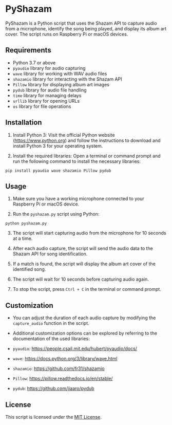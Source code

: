 # PyShazam

PyShazam is a Python script that uses the Shazam API to capture audio from a microphone, identify the song being played, and display its album art cover. The script runs on Raspberry Pi or macOS devices.

## Requirements

- Python 3.7 or above
- `pyaudio` library for audio capturing
- `wave` library for working with WAV audio files
- `shazamio` library for interacting with the Shazam API
- `Pillow` library for displaying album art images
- `pydub` library for audio file handling
- `time` library for managing delays
- `urllib` library for opening URLs
- `os` library for file operations

## Installation

1. Install Python 3: Visit the official Python website (https://www.python.org) and follow the instructions to download and install Python 3 for your operating system.

2. Install the required libraries: Open a terminal or command prompt and run the following command to install the necessary libraries:
```
pip install pyaudio wave shazamio Pillow pydub
```

## Usage

1. Make sure you have a working microphone connected to your Raspberry Pi or macOS device.

2. Run the `pyshazam.py` script using Python:
```
python pyshazam.py
```


3. The script will start capturing audio from the microphone for 10 seconds at a time.

4. After each audio capture, the script will send the audio data to the Shazam API for song identification.

5. If a match is found, the script will display the album art cover of the identified song.

6. The script will wait for 10 seconds before capturing audio again.

7. To stop the script, press `Ctrl + C` in the terminal or command prompt.

## Customization

- You can adjust the duration of each audio capture by modifying the `capture_audio` function in the script.

- Additional customization options can be explored by referring to the documentation of the used libraries:
- `pyaudio`: https://people.csail.mit.edu/hubert/pyaudio/docs/
- `wave`: https://docs.python.org/3/library/wave.html
- `shazamio`: https://github.com/fr31/shazamio
- `Pillow`: https://pillow.readthedocs.io/en/stable/
- `pydub`: https://github.com/jiaaro/pydub

## License

This script is licensed under the [MIT License](https://opensource.org/licenses/MIT).

